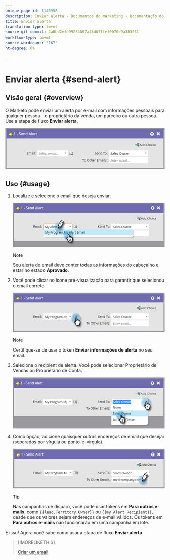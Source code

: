 ```yaml
---
unique-page-id: 1146958
description: Enviar alerta - Documentos do marketing - Documentação do produto
title: Enviar alerta
translation-type: tm+mt
source-git-commit: 4a0bd2efe99284807a46d07ffef0070d9a303631
workflow-type: tm+mt
source-wordcount: '167'
ht-degree: 0%

---
```



# Enviar alerta {#send-alert}

## Visão geral {#overview}

O Marketo pode enviar um alerta por e-mail com informações pessoais para qualquer pessoa - o proprietário da venda, um parceiro ou outra pessoa. Use a etapa de fluxo **Enviar alerta**.

![](assets/one-1.png)

## Uso {#usage}

1. Localize e selecione o email que deseja enviar.

   ![](assets/two-1.png)

   >[!NOTE]
   >
   >Seu alerta de email deve conter todas as informações do cabeçalho e estar no estado **Aprovado**.

1. Você pode clicar no ícone pré-visualização para garantir que selecionou o email correto.

   ![](assets/three-1.png)

   >[!NOTE]
   >
   >Certifique-se de usar o token **Enviar informações de alerta** no seu email.

1. Selecione o recipient de alerta. Você pode selecionar Proprietário de Vendas ou Proprietário de Conta.

   ![](assets/four-2.png)

1. Como opção, adicione quaisquer outros endereços de email que desejar (separados por vírgula ou ponto-e-vírgula).

   ![](assets/five.png)

   >[!TIP]
   >
   >Nas campanhas de disparo, você pode usar tokens em **Para outros e-mails**, como `{{lead.Territory Owner}}` ou `{{my.Alert Recipient}}`, desde que os valores sejam endereços de e-mail válidos. Os tokens em **Para outros e-mails** não funcionarão em uma campanha em lote.

É isso! Agora você sabe como usar a etapa de fluxo **Enviar alerta**.

>[!MORELIKETHIS]
>
>[Criar um email](/help/marketo/product-docs/email-marketing/general/creating-an-email/create-an-email.md)
